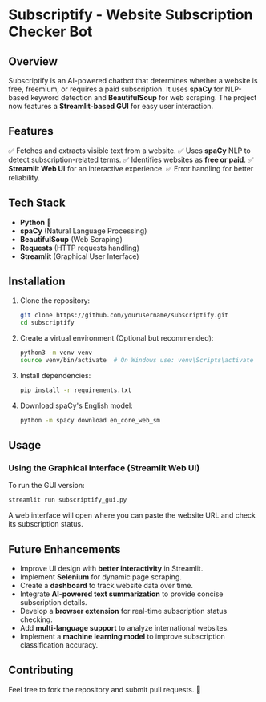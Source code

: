 # Subscriptify - Website Subscription Checker Bot

## Overview
Subscriptify is an AI-powered chatbot that determines whether a website is free, freemium, or requires a paid subscription. It uses **spaCy** for NLP-based keyword detection and **BeautifulSoup** for web scraping. The project now features a **Streamlit-based GUI** for easy user interaction.

## Features
✅ Fetches and extracts visible text from a website.
✅ Uses **spaCy** NLP to detect subscription-related terms.
✅ Identifies websites as **free or paid**.
✅ **Streamlit Web UI** for an interactive experience.
✅ Error handling for better reliability.

## Tech Stack
- **Python** 🐍
- **spaCy** (Natural Language Processing)
- **BeautifulSoup** (Web Scraping)
- **Requests** (HTTP requests handling)
- **Streamlit** (Graphical User Interface)

## Installation
1. Clone the repository:
   ```bash
   git clone https://github.com/yourusername/subscriptify.git
   cd subscriptify
   ```
2. Create a virtual environment (Optional but recommended):
   ```bash
   python3 -m venv venv
   source venv/bin/activate  # On Windows use: venv\Scripts\activate
   ```
3. Install dependencies:
   ```bash
   pip install -r requirements.txt
   ```
4. Download spaCy's English model:
   ```bash
   python -m spacy download en_core_web_sm
   ```

## Usage
### **Using the Graphical Interface (Streamlit Web UI)**
To run the GUI version:
```bash
streamlit run subscriptify_gui.py
```
A web interface will open where you can paste the website URL and check its subscription status.

## Future Enhancements
- Improve UI design with **better interactivity** in Streamlit.
- Implement **Selenium** for dynamic page scraping.
- Create a **dashboard** to track website data over time.
- Integrate **AI-powered text summarization** to provide concise subscription details.
- Develop a **browser extension** for real-time subscription status checking.
- Add **multi-language support** to analyze international websites.
- Implement a **machine learning model** to improve subscription classification accuracy.



## Contributing
Feel free to fork the repository and submit pull requests. 🚀




